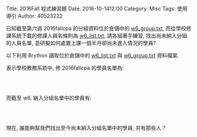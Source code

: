 Title: 2016Fall 程式練習題
Date: 2016-10-1412:00
Category: Misc
Tags: 使用導引
Author: 40523222

已知截至第六週 2016fallcpa 的分組資料位於倉儲中的 <a href="./../w6_group.txt">w6_group.txt</a>, 而從學校修課系統下載的修課人員名條則為 <a href="./../w6_list.txt">w6_list.txt</a>, 請各組著手練習, 找出尚未納入分組的人員名單, 並研擬如何處置上課一個半月卻尚未進入情況的學員?

<!-- PELICAN_END_SUMMARY -->

以下利用 Brython 讀取位於倉儲中的 <a href="./../w6_list.txt">w6_list.txt</a> 與 <a href="./../w6_group.txt">w6_group.txt</a> 資料檔案.

表示學校教務系統中, 修 2016fallcpa 的學員名單為:

<!-- 導入 Brython 標準程式庫 -->
<script type="text/javascript" 
    src="https://cdn.rawgit.com/brython-dev/brython/master/www/src/brython_dist.js">
</script>

<!-- 啟動 Brython -->
<script>
window.onload=function(){
brython(1);
}
</script>

<!-- 以下利用 Brython 程式執行檔案讀取與比對流程 -->
<!-- 假如需要用圖型表示數字, 則利用 canvas 繪圖 -->
<!-- <canvas id="plotarea" width="600" height="400"></canvas> -->

<div id="container"></div>

<script type="text/python3" id="script1">
from browser import document, html
container = document['container']
data = open("./../w6_list.txt").read()
container <= data
</script>

<br />
<br />

而截至 w6, 納入分組名單中的學員有:

<div id="container2"></div>

<script type="text/python3">
from browser import document, html
container2 = document['container2']
data2 = open("./../w6_group.txt").read()
container2 <= data2
</script>

<br />
<br />

現在, 誰能夠幫我們找出至今尚未納入分組名單中的學員, 共有那些人？

<div id="container3"></div>

<script type="text/python3">
from browser import document, html
# 從 id=script1 程式區段取 data 變數
from script1 import data
container3 = document['container3']
data3 = open("./../w6_group.txt").read()
group = data3.splitlines()
# 希望將分組資料轉為學員數列, 令為變數名稱 result_g
result_g = []
# 已經註冊者數列設為 registered
registered = []
for line in group:
    # 去除每一行最後的空白成員
    sline = line.split(",")
    # 再將各組拆成個別組員後, 串成 result_g
    for m in sline:
        result_g.append(m)
    #container3 <= len(sline)
    #container3 <= html.BR()
#container3 <= len(result_g)
registered = data.splitlines()[:-1]
# 設法找出至今尚未分組的學員學號
not_in_group = [c for c in registered if c not in result_g]
#container3 <= len(registered) -len(result_g)
n = 1
for i in not_in_group:
    container3 <= "第"+str(n)+"位: "+ str(i)
    n = n + 1
    container3 <= html.BR()
</script>